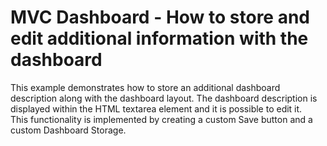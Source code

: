# MVC Dashboard - How to store and edit additional information with the dashboard


<p>This example demonstrates how to store an additional dashboard description along with the dashboard layout. The dashboard description is displayed within the HTML textarea element and it is possible to edit it. This functionality is implemented by creating a custom Save button and a custom Dashboard Storage.</p>

<br/>


